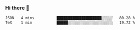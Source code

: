 ### Hi there 👋

<!--START_SECTION:waka-->

```txt
JSON   4 mins          ████████████████████░░░░░   80.28 %
TeX    1 min           █████░░░░░░░░░░░░░░░░░░░░   19.72 %
```

<!--END_SECTION:waka-->
